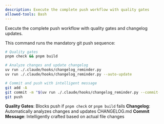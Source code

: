 ```yaml
---
description: Execute the complete push workflow with quality gates
allowed-tools: Bash
---
```


Execute the complete push workflow with quality gates and changelog updates.

This command runs the mandatory git push sequence:

```bash
# Quality gates
pnpm check && pnpm build

# Analyze changes and update changelog
uv run ./.claude/hooks/changelog_reminder.py
uv run ./.claude/hooks/changelog_reminder.py --auto-update

# Commit and push with intelligent message
git add -A
git commit -m "$(uv run ./.claude/hooks/changelog_reminder.py --commit-message)"
git push
```

**Quality Gates**: Blocks push if `pnpm check` or `pnpm build` fails
**Changelog**: Automatically analyzes changes and updates CHANGELOG.md
**Commit Message**: Intelligently crafted based on actual file changes